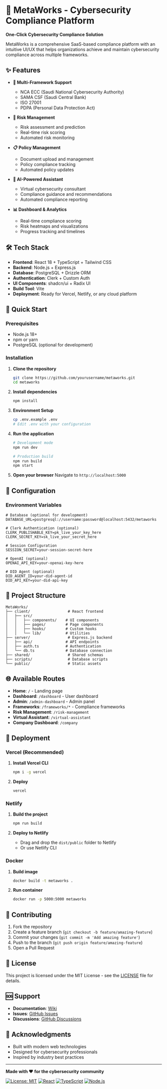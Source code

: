# 🚀 MetaWorks - Cybersecurity Compliance Platform

**One-Click Cybersecurity Compliance Solution**

MetaWorks is a comprehensive SaaS-based compliance platform with an intuitive UI/UX that helps organizations achieve and maintain cybersecurity compliance across multiple frameworks.

## ✨ Features

- **🔐 Multi-Framework Support**
  - NCA ECC (Saudi National Cybersecurity Authority)
  - SAMA CSF (Saudi Central Bank)
  - ISO 27001
  - PDPA (Personal Data Protection Act)

- **🎯 Risk Management**
  - Risk assessment and prediction
  - Real-time risk scoring
  - Automated risk monitoring

- **📋 Policy Management**
  - Document upload and management
  - Policy compliance tracking
  - Automated policy updates

- **🤖 AI-Powered Assistant**
  - Virtual cybersecurity consultant
  - Compliance guidance and recommendations
  - Automated compliance reporting

- **📊 Dashboard & Analytics**
  - Real-time compliance scoring
  - Risk heatmaps and visualizations
  - Progress tracking and timelines

## 🛠️ Tech Stack

- **Frontend**: React 18 + TypeScript + Tailwind CSS
- **Backend**: Node.js + Express.js
- **Database**: PostgreSQL + Drizzle ORM
- **Authentication**: Clerk + Custom Auth
- **UI Components**: shadcn/ui + Radix UI
- **Build Tool**: Vite
- **Deployment**: Ready for Vercel, Netlify, or any cloud platform

## 🚀 Quick Start

### Prerequisites
- Node.js 18+ 
- npm or yarn
- PostgreSQL (optional for development)

### Installation

1. **Clone the repository**
   ```bash
   git clone https://github.com/yourusername/metaworks.git
   cd metaworks
   ```

2. **Install dependencies**
   ```bash
   npm install
   ```

3. **Environment Setup**
   ```bash
   cp .env.example .env
   # Edit .env with your configuration
   ```

4. **Run the application**
   ```bash
   # Development mode
   npm run dev
   
   # Production build
   npm run build
   npm start
   ```

5. **Open your browser**
   Navigate to `http://localhost:5000`

## 🔧 Configuration

### Environment Variables

```env
# Database (optional for development)
DATABASE_URL=postgresql://username:password@localhost:5432/metaworks

# Clerk Authentication (optional)
CLERK_PUBLISHABLE_KEY=pk_live_your_key_here
CLERK_SECRET_KEY=sk_live_your_secret_here

# Session Configuration
SESSION_SECRET=your-session-secret-here

# OpenAI (optional)
OPENAI_API_KEY=your-openai-key-here

# DID Agent (optional)
DID_AGENT_ID=your-did-agent-id
DID_API_KEY=your-did-api-key
```

## 📁 Project Structure

```
MetaWorks/
├── client/                 # React frontend
│   ├── src/
│   │   ├── components/    # UI components
│   │   ├── pages/         # Page components
│   │   ├── hooks/         # Custom hooks
│   │   └── lib/           # Utilities
├── server/                 # Express.js backend
│   ├── api/               # API endpoints
│   ├── auth.ts            # Authentication
│   └── db.ts              # Database connection
├── shared/                 # Shared schemas
├── scripts/                # Database scripts
└── public/                 # Static assets
```

## 🌐 Available Routes

- **Home**: `/` - Landing page
- **Dashboard**: `/dashboard` - User dashboard
- **Admin**: `/admin-dashboard` - Admin panel
- **Frameworks**: `/frameworks/*` - Compliance frameworks
- **Risk Management**: `/risk-management`
- **Virtual Assistant**: `/virtual-assistant`
- **Company Dashboard**: `/company`

## 🚀 Deployment

### Vercel (Recommended)

1. **Install Vercel CLI**
   ```bash
   npm i -g vercel
   ```

2. **Deploy**
   ```bash
   vercel
   ```

### Netlify

1. **Build the project**
   ```bash
   npm run build
   ```

2. **Deploy to Netlify**
   - Drag and drop the `dist/public` folder to Netlify
   - Or use Netlify CLI

### Docker

1. **Build image**
   ```bash
   docker build -t metaworks .
   ```

2. **Run container**
   ```bash
   docker run -p 5000:5000 metaworks
   ```

## 🤝 Contributing

1. Fork the repository
2. Create a feature branch (`git checkout -b feature/amazing-feature`)
3. Commit your changes (`git commit -m 'Add amazing feature'`)
4. Push to the branch (`git push origin feature/amazing-feature`)
5. Open a Pull Request

## 📄 License

This project is licensed under the MIT License - see the [LICENSE](LICENSE) file for details.

## 🆘 Support

- **Documentation**: [Wiki](https://github.com/yourusername/metaworks/wiki)
- **Issues**: [GitHub Issues](https://github.com/yourusername/metaworks/issues)
- **Discussions**: [GitHub Discussions](https://github.com/yourusername/metaworks/discussions)

## 🙏 Acknowledgments

- Built with modern web technologies
- Designed for cybersecurity professionals
- Inspired by industry best practices

---

**Made with ❤️ for the cybersecurity community**

[![License: MIT](https://img.shields.io/badge/License-MIT-yellow.svg)](https://opensource.org/licenses/MIT)
[![React](https://img.shields.io/badge/React-18-blue.svg)](https://reactjs.org/)
[![TypeScript](https://img.shields.io/badge/TypeScript-5.6-blue.svg)](https://www.typescriptlang.org/)
[![Node.js](https://img.shields.io/badge/Node.js-20-green.svg)](https://nodejs.org/)
